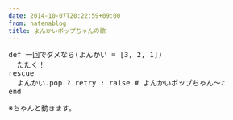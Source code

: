 ```yaml
---
date: 2014-10-07T20:22:59+09:00
from: hatenablog
title: よんかいポップちゃんの歌
---
```



<pre class="code lang-ruby" data-lang="ruby" data-unlink><span class="synPreProc">def</span> 一回でダメなら(よんかい = [<span class="synConstant">3</span>, <span class="synConstant">2</span>, <span class="synConstant">1</span>])
  たたく！
<span class="synPreProc">rescue</span>
  よんかい.pop ? <span class="synStatement">retry</span> : <span class="synStatement">raise</span> <span class="synComment"># よんかいポップちゃん〜♪</span>
<span class="synPreProc">end</span>
</pre>


<p>※ちゃんと動きます。</p>

